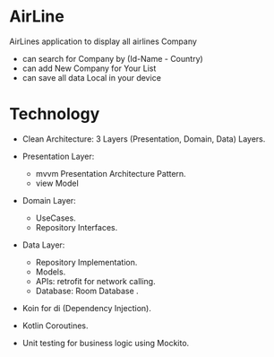 # AirLine 
AirLines application to display all airlines Company
* can search for Company by (Id-Name - Country)
* can add New Company for Your List 
* can save all data Local in your device 

# Technology 
* Clean Architecture: 3 Layers (Presentation, Domain, Data) Layers.

* Presentation Layer:
   * mvvm Presentation Architecture Pattern.
   * view Model 
 * Domain Layer:
    * UseCases.
    * Repository Interfaces.
 * Data Layer:
   * Repository Implementation.
   * Models.
   * APIs: retrofit for network calling.
   * Database: Room Database .

* Koin for di (Dependency Injection).

* Kotlin Coroutines.

* Unit testing for business logic using Mockito. 
